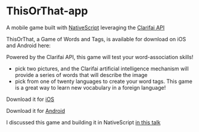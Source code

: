 # ThisOrThat-app
A mobile game built with [NativeScript](http://www.nativescript.org) leveraging the [Clarifai API](http://clarifai.com/)

ThisOrThat, a Game of Words and Tags, is available for download on iOS and Android here: 

Powered by the Clarifai API, this game will test your word-association skills!

- pick two pictures, and the Clarifai artificial intelligence mechanism will provide a series of words that will describe the image
- pick from one of twenty languages to create your word tags. This game is a great way to learn new vocabulary in a foreign language!

Download it for [iOS](https://itunes.apple.com/us/app/thisorthat-game-words-tags/id1054731538?ls=1&mt=8)

Download it for [Android](https://play.google.com/store/apps/details?id=org.nativescript.ThisOrThat)

I discussed this game and building it in NativeScript [in this talk](https://github.com/jlooper/Presentations/blob/master/qCon-SF/qCon_final.pptx)
